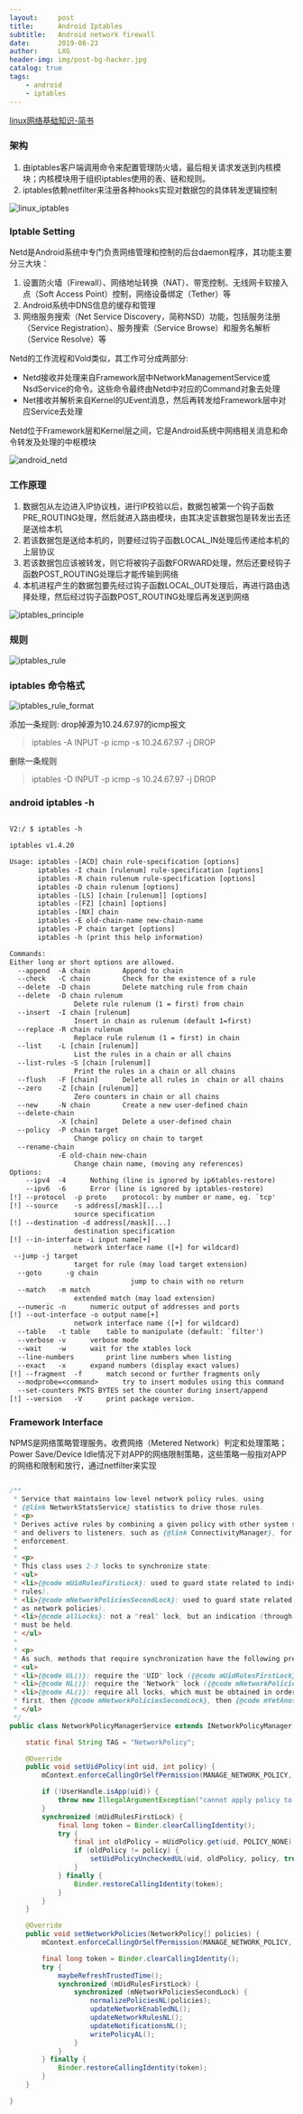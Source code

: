 ```yaml
---
layout:     post
title:      Android Iptables
subtitle:   Android network firewall
date:       2019-08-23
author:     LXG
header-img: img/post-bg-hacker.jpg
catalog: true
tags:
    - android
    - iptables
---
```


[linux网络基础知识-简书](https://www.jianshu.com/p/47baebc39923)

### 架构

1. 由iptables客户端调用命令来配置管理防火墙，最后相关请求发送到内核模块；内核模块用于组织iptables使用的表、链和规则。
2. iptables依赖netfilter来注册各种hooks实现对数据包的具体转发逻辑控制

![linux_iptables](/images/linux_iptables.png)

### Iptable Setting

Netd是Android系统中专门负责网络管理和控制的后台daemon程序，其功能主要分三大块：

1. 设置防火墙（Firewall）、网络地址转换（NAT）、带宽控制、无线网卡软接入点（Soft Access Point）控制，网络设备绑定（Tether）等
2. Android系统中DNS信息的缓存和管理
3. 网络服务搜索（Net Service Discovery，简称NSD）功能，包括服务注册（Service Registration）、服务搜索（Service Browse）和服务名解析（Service Resolve）等


Netd的工作流程和Vold类似，其工作可分成两部分:
- Netd接收并处理来自Framework层中NetworkManagementService或NsdService的命令。这些命令最终由Netd中对应的Command对象去处理
- Net接收并解析来自Kernel的UEvent消息，然后再转发给Framework层中对应Service去处理

Netd位于Framework层和Kernel层之间，它是Android系统中网络相关消息和命令转发及处理的中枢模块

![android_netd](/images/android_netd.png)

### 工作原理

1. 数据包从左边进入IP协议栈，进行IP校验以后，数据包被第一个钩子函数PRE_ROUTING处理，然后就进入路由模块，由其决定该数据包是转发出去还是送给本机
2. 若该数据包是送给本机的，则要经过钩子函数LOCAL_IN处理后传递给本机的上层协议
3. 若该数据包应该被转发，则它将被钩子函数FORWARD处理，然后还要经钩子函数POST_ROUTING处理后才能传输到网络
4. 本机进程产生的数据包要先经过钩子函数LOCAL_OUT处理后，再进行路由选择处理，然后经过钩子函数POST_ROUTING处理后再发送到网络

![iptables_principle](/images/iptables_principle.png)

### 规则

![iptables_rule](/images/iptables_rule.png)

### iptables 命令格式

![iptables_rule_format](/images/iptables_rule_format.png)

添加一条规则: drop掉源为10.24.67.97的icmp报文

> iptables -A INPUT -p icmp -s 10.24.67.97 -j DROP

删除一条规则

> iptables -D INPUT -p icmp -s 10.24.67.97 -j DROP

### android iptables -h

```txt

V2:/ $ iptables -h

iptables v1.4.20

Usage: iptables -[ACD] chain rule-specification [options]
       iptables -I chain [rulenum] rule-specification [options]
       iptables -R chain rulenum rule-specification [options]
       iptables -D chain rulenum [options]
       iptables -[LS] [chain [rulenum]] [options]
       iptables -[FZ] [chain] [options]
       iptables -[NX] chain
       iptables -E old-chain-name new-chain-name
       iptables -P chain target [options]
       iptables -h (print this help information)

Commands:
Either long or short options are allowed.
  --append  -A chain		Append to chain
  --check   -C chain		Check for the existence of a rule
  --delete  -D chain		Delete matching rule from chain
  --delete  -D chain rulenum
				Delete rule rulenum (1 = first) from chain
  --insert  -I chain [rulenum]
				Insert in chain as rulenum (default 1=first)
  --replace -R chain rulenum
				Replace rule rulenum (1 = first) in chain
  --list    -L [chain [rulenum]]
				List the rules in a chain or all chains
  --list-rules -S [chain [rulenum]]
				Print the rules in a chain or all chains
  --flush   -F [chain]		Delete all rules in  chain or all chains
  --zero    -Z [chain [rulenum]]
				Zero counters in chain or all chains
  --new     -N chain		Create a new user-defined chain
  --delete-chain
            -X [chain]		Delete a user-defined chain
  --policy  -P chain target
				Change policy on chain to target
  --rename-chain
            -E old-chain new-chain
				Change chain name, (moving any references)
Options:
    --ipv4	-4		Nothing (line is ignored by ip6tables-restore)
    --ipv6	-6		Error (line is ignored by iptables-restore)
[!] --protocol	-p proto	protocol: by number or name, eg. `tcp'
[!] --source	-s address[/mask][...]
				source specification
[!] --destination -d address[/mask][...]
				destination specification
[!] --in-interface -i input name[+]
				network interface name ([+] for wildcard)
 --jump	-j target
				target for rule (may load target extension)
  --goto      -g chain
                              jump to chain with no return
  --match	-m match
				extended match (may load extension)
  --numeric	-n		numeric output of addresses and ports
[!] --out-interface -o output name[+]
				network interface name ([+] for wildcard)
  --table	-t table	table to manipulate (default: `filter')
  --verbose	-v		verbose mode
  --wait	-w		wait for the xtables lock
  --line-numbers		print line numbers when listing
  --exact	-x		expand numbers (display exact values)
[!] --fragment	-f		match second or further fragments only
  --modprobe=<command>		try to insert modules using this command
  --set-counters PKTS BYTES	set the counter during insert/append
[!] --version	-V		print package version.

```

### Framework Interface

NPMS是网络策略管理服务。收费网络（Metered Network）判定和处理策略；Power Save/Device Idle情况下对APP的网络限制策略，这些策略一般指对APP的网络和限制和放行，通过netfilter来实现

```java

/**
 * Service that maintains low-level network policy rules, using
 * {@link NetworkStatsService} statistics to drive those rules.
 * <p>
 * Derives active rules by combining a given policy with other system status,
 * and delivers to listeners, such as {@link ConnectivityManager}, for
 * enforcement.
 *
 * <p>
 * This class uses 2-3 locks to synchronize state:
 * <ul>
 * <li>{@code mUidRulesFirstLock}: used to guard state related to individual UIDs (such as firewall
 * rules).
 * <li>{@code mNetworkPoliciesSecondLock}: used to guard state related to network interfaces (such
 * as network policies).
 * <li>{@code allLocks}: not a "real" lock, but an indication (through @GuardedBy) that all locks
 * must be held.
 * </ul>
 *
 * <p>
 * As such, methods that require synchronization have the following prefixes:
 * <ul>
 * <li>{@code UL()}: require the "UID" lock ({@code mUidRulesFirstLock}).
 * <li>{@code NL()}: require the "Network" lock ({@code mNetworkPoliciesSecondLock}).
 * <li>{@code AL()}: require all locks, which must be obtained in order ({@code mUidRulesFirstLock}
 * first, then {@code mNetworkPoliciesSecondLock}, then {@code mYetAnotherGuardThirdLock}, etc..
 * </ul>
 */
public class NetworkPolicyManagerService extends INetworkPolicyManager.Stub {

    static final String TAG = "NetworkPolicy";

    @Override
    public void setUidPolicy(int uid, int policy) {
        mContext.enforceCallingOrSelfPermission(MANAGE_NETWORK_POLICY, TAG);

        if (!UserHandle.isApp(uid)) {
            throw new IllegalArgumentException("cannot apply policy to UID " + uid);
        }
        synchronized (mUidRulesFirstLock) {
            final long token = Binder.clearCallingIdentity();
            try {
                final int oldPolicy = mUidPolicy.get(uid, POLICY_NONE);
                if (oldPolicy != policy) {
                    setUidPolicyUncheckedUL(uid, oldPolicy, policy, true);
                }
            } finally {
                Binder.restoreCallingIdentity(token);
            }
        }
    }

    @Override
    public void setNetworkPolicies(NetworkPolicy[] policies) {
        mContext.enforceCallingOrSelfPermission(MANAGE_NETWORK_POLICY, TAG);

        final long token = Binder.clearCallingIdentity();
        try {
            maybeRefreshTrustedTime();
            synchronized (mUidRulesFirstLock) {
                synchronized (mNetworkPoliciesSecondLock) {
                    normalizePoliciesNL(policies);
                    updateNetworkEnabledNL();
                    updateNetworkRulesNL();
                    updateNotificationsNL();
                    writePolicyAL();
                }
            }
        } finally {
            Binder.restoreCallingIdentity(token);
        }
    }

}

```






